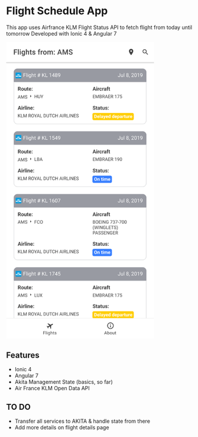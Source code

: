# Flight Schedule App

This app uses Airfrance KLM Flight Status API to fetch flight from today until tomorrow
Developed with Ionic 4 & Angular 7

<img src="https://raw.githubusercontent.com/caike08/airport-schedule/master/screenshots/pixelXL.png" width="400">

## Features
* Ionic 4
* Angular 7
* Akita Management State (basics, so far)
* Air France KLM Open Data API

## TO DO
* Transfer all services to AKITA & handle state from there
* Add more details on flight details page
